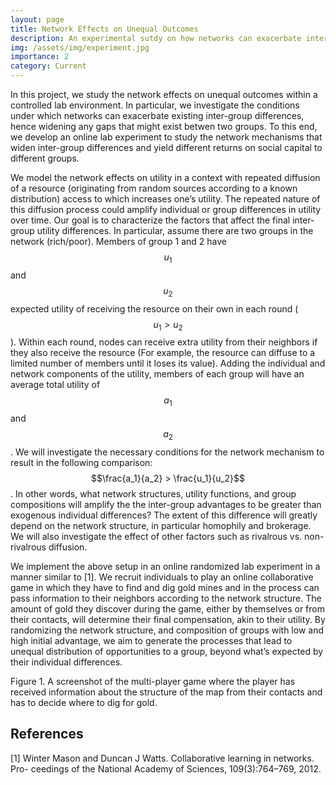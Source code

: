 ```yaml
---
layout: page
title: Network Effects on Unequal Outcomes
description: An experimental sutdy on how networks can exacerbate inter-group differences
img: /assets/img/experiment.jpg
importance: 2
category: Current
---
```


In this project, we study the network effects on unequal outcomes within a controlled lab
environment. In particular, we investigate the conditions under which networks can
exacerbate existing inter-group differences, hence widening any gaps that might exist
betwen two groups. To this end, we develop an online lab experiment to study the network
mechanisms that widen inter-group differences and yield different returns on social
capital to different groups.

We model the network effects on utility in a context with repeated diffusion of a resource (originating from random
sources according to a known distribution) access to which increases one’s utility. The
repeated nature of this diffusion process could amplify individual or group differences in
utility over time. Our goal is to characterize the factors that affect the final
inter-group utility differences. In particular, assume there are two groups in the network
(rich/poor). Members of group 1 and 2 have $$u_1$$ and $$u_2$$ expected utility of
receiving the resource on their own in each round ($$u_1 > u_2$$). Within each round,
nodes can receive extra utility from their neighbors if they also receive the resource
(For example, the resource can diffuse to a limited number of members until it loses its
value). Adding the individual and network components of the utility, members of each group
will have an average total utility of $$a_1$$ and $$a_2$$. We will investigate the
necessary conditions for the network mechanism to result in the following comparison:
$$\frac{a_1}{a_2} > \frac{u_1}{u_2}$$. In other words, what network structures, utility
functions, and group compositions will amplify the the inter-group advantages to be
greater than exogenous individual differences? The extent of this difference will greatly
depend on the network structure, in particular homophily and brokerage. 
We will also investigate the effect of other factors such as rivalrous
vs. non-rivalrous diffusion.

We implement the above setup in an online randomized lab experiment in a manner similar to
[1].  We recruit individuals to play an online collaborative game in which they have to
find and dig gold mines and in the process can pass information to their neighbors
according to the network structure.  The amount of gold they discover during the game,
either by themselves or from their contacts, will determine their final compensation, akin
to their utility.  By randomizing the network structure, and composition of groups with
low and high initial advantage, we aim to generate the processes that lead to unequal
distribution of opportunities to a group, beyond what’s expected by their individual
differences. 

<div class="row justify-content-center">
    <div class="col-sm-11 mt-3 mt-md-0">
        <img class="img-fluid rounded z-depth-1" src="{{ '/assets/img/experiment.jpg' | relative_url }}" alt="" title="onlin experiment"/>
    </div>
</div>
<div class="caption">
Figure 1. A screenshot of the multi-player game where the player has received information
about the structure of the map from their contacts and has to decide where to dig for
gold.
</div>



<h2>References</h2>
[1] Winter Mason and Duncan J Watts. Collaborative learning in networks. Pro- ceedings of the
National Academy of Sciences, 109(3):764–769, 2012.
